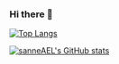 ### Hi there 👋
[![Top Langs](https://github-readme-stats.vercel.app/api/top-langs/?username=sanneAEL&layout=compact)](https://github.com/sanneAEL/github-readme-stats)


[![sanneAEL's GitHub stats](https://github-readme-stats.vercel.app/api?username=sanneAEL)](https://github.com/sanneAEL/github-readme-stats)



<!--
**sanneAEL/sanneAEL** is a ✨ _special_ ✨ repository because its `README.md` (this file) appears on your GitHub profile.

Here are some ideas to get you started:

- 🔭 I’m currently working on ...
- 🌱 I’m currently learning ...
- 👯 I’m looking to collaborate on ...
- 🤔 I’m looking for help with ...
- 💬 Ask me about ...
- 📫 How to reach me: ...
- 😄 Pronouns: ...
- ⚡ Fun fact: ...
-->
